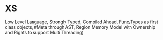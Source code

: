 # XS
Low Level Language, Strongly Typed, Compiled Ahead, Func/Types as first class objects, #Meta through AST, Region Memory Model with Ownership and Rights to support Multi Threading)

